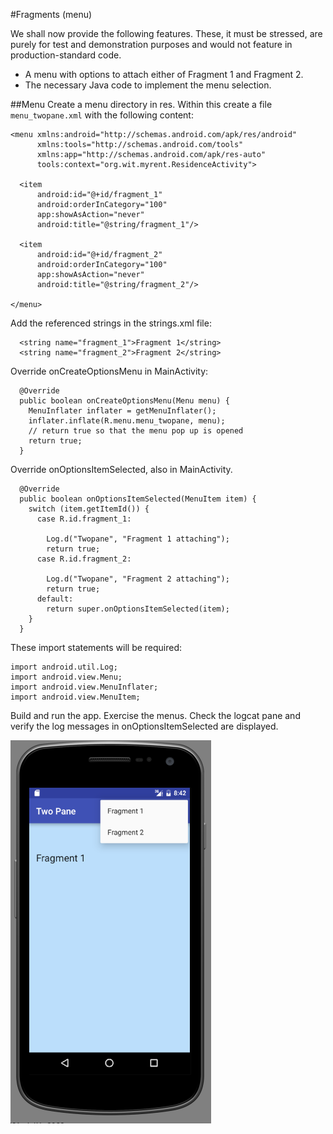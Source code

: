 #Fragments (menu)

We shall now provide the following features. These, it must be stressed, are purely for test and demonstration purposes and would not feature in production-standard code.

- A menu with options to attach either of Fragment 1 and Fragment 2.
- The necessary Java code to implement the menu selection. 

##Menu
Create a menu directory in res. Within this create a file `menu_twopane.xml` with the following content:

```
<menu xmlns:android="http://schemas.android.com/apk/res/android"
      xmlns:tools="http://schemas.android.com/tools"
      xmlns:app="http://schemas.android.com/apk/res-auto"
      tools:context="org.wit.myrent.ResidenceActivity">

  <item
      android:id="@+id/fragment_1"
      android:orderInCategory="100"
      app:showAsAction="never"
      android:title="@string/fragment_1"/>

  <item
      android:id="@+id/fragment_2"
      android:orderInCategory="100"
      app:showAsAction="never"
      android:title="@string/fragment_2"/>

</menu>
```
Add the referenced strings in the strings.xml file:

```
  <string name="fragment_1">Fragment 1</string>
  <string name="fragment_2">Fragment 2</string>

```

Override onCreateOptionsMenu in MainActivity:

```
  @Override
  public boolean onCreateOptionsMenu(Menu menu) {
    MenuInflater inflater = getMenuInflater();
    inflater.inflate(R.menu.menu_twopane, menu);
    // return true so that the menu pop up is opened
    return true;
  }
```
Override onOptionsItemSelected, also in MainActivity.

```
  @Override
  public boolean onOptionsItemSelected(MenuItem item) {
    switch (item.getItemId()) {
      case R.id.fragment_1:
        
        Log.d("Twopane", "Fragment 1 attaching");
        return true;
      case R.id.fragment_2:
        
        Log.d("Twopane", "Fragment 2 attaching");
        return true;
      default:
        return super.onOptionsItemSelected(item);
    }
  }
```
These import statements will be required:

```
import android.util.Log;
import android.view.Menu;
import android.view.MenuInflater;
import android.view.MenuItem;
```
Build and run the app. Exercise the menus. Check the logcat pane and verify the log messages in onOptionsItemSelected are displayed.

![Figure 1: Menu select fragment to be displayed](img/04.png)
